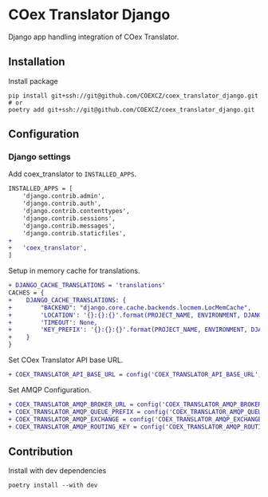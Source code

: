 # COex Translator Django

Django app handling integration of COex Translator.

## Installation

Install package

```shell
pip install git+ssh://git@github.com/COEXCZ/coex_translator_django.git
# or
poetry add git+ssh://git@github.com/COEXCZ/coex_translator_django.git
```

## Configuration

### Django settings

Add coex_translator to `INSTALLED_APPS`.

```diff
INSTALLED_APPS = [
    'django.contrib.admin',
    'django.contrib.auth',
    'django.contrib.contenttypes',
    'django.contrib.sessions',
    'django.contrib.messages',
    'django.contrib.staticfiles',
+
+   'coex_translator',
]
```

Setup in memory cache for translations.

```diff
+ DJANGO_CACHE_TRANSLATIONS = 'translations'
CACHES = {
+    DJANGO_CACHE_TRANSLATIONS: {
+        "BACKEND": "django.core.cache.backends.locmem.LocMemCache",
+        'LOCATION': '{}:{}:{}'.format(PROJECT_NAME, ENVIRONMENT, DJANGO_CACHE_TRANSLATIONS),
+        'TIMEOUT': None,
+        'KEY_PREFIX': '{}:{}:{}'.format(PROJECT_NAME, ENVIRONMENT, DJANGO_CACHE_TRANSLATIONS)
+    }
}
```

Set COex Translator API base URL.

```diff
+ COEX_TRANSLATOR_API_BASE_URL = config('COEX_TRANSLATOR_API_BASE_URL', default='')
```

Set AMQP Configuration.

```diff
+ COEX_TRANSLATOR_AMQP_BROKER_URL = config('COEX_TRANSLATOR_AMQP_BROKER_URL', default='')
+ COEX_TRANSLATOR_AMQP_QUEUE_PREFIX = config('COEX_TRANSLATOR_AMQP_QUEUE_PREFIX', default='')
+ COEX_TRANSLATOR_AMQP_EXCHANGE = config('COEX_TRANSLATOR_AMQP_EXCHANGE', default='')
+ COEX_TRANSLATOR_AMQP_ROUTING_KEY = config('COEX_TRANSLATOR_AMQP_ROUTING_KEY', default='')
```

## Contribution

Install with dev dependencies

```shell
poetry install --with dev
```
